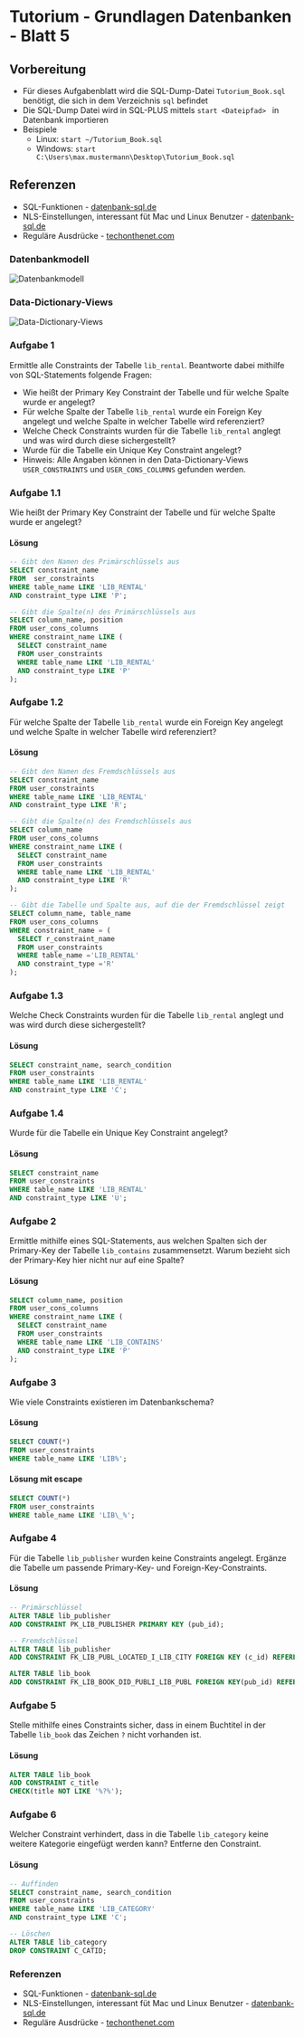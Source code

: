 # Tutorium - Grundlagen Datenbanken - Blatt 5

## Vorbereitung

* Für dieses Aufgabenblatt wird die SQL-Dump-Datei ```Tutorium_Book.sql``` benötigt, die sich in dem Verzeichnis ```sql``` befindet
* Die SQL-Dump Datei wird in SQL-PLUS mittels ```start <Dateipfad> ```  in Datenbank   importieren
* Beispiele
  * Linux: ```start ~/Tutorium_Book.sql```
  * Windows: ```start C:\Users\max.mustermann\Desktop\Tutorium_Book.sql```

## Referenzen
* SQL-Funktionen - [datenbank-sql.de](http://www.datenbank-sql.de/sql_funktionen.htm)
* NLS-Einstellungen, interessant füt Mac und Linux Benutzer - [datenbank-sql.de](http://www.datenbank-sql.de/nls.htm)
* Reguläre Ausdrücke - [techonthenet.com](http://www.datenbank-sql.de/nls.htm)

### Datenbankmodell
![Datenbankmodell](./img/Schema_mit_Beziehungen.png)

### Data-Dictionary-Views
![Data-Dictionary-Views](./img/Constraint_Schema.png)

### Aufgabe 1
Ermittle alle Constraints der Tabelle ```lib_rental```. Beantworte dabei mithilfe von SQL-Statements folgende Fragen:
* Wie heißt der Primary Key Constraint der Tabelle und für welche Spalte wurde er angelegt?
* Für welche Spalte der Tabelle ```lib_rental``` wurde ein Foreign Key angelegt und welche Spalte in welcher Tabelle  wird referenziert?
* Welche Check Constraints wurden für die Tabelle ```lib_rental``` anglegt und was wird durch diese sichergestellt?
* Wurde für die Tabelle ein Unique Key Constraint angelegt?
* Hinweis: Alle Angaben können in den Data-Dictionary-Views ```USER_CONSTRAINTS``` und ```USER_CONS_COLUMNS``` gefunden werden.

### Aufgabe 1.1
Wie heißt der Primary Key Constraint der Tabelle und für welche Spalte wurde er angelegt?

#### Lösung
```sql
-- Gibt den Namen des Primärschlüssels aus
SELECT constraint_name
FROM  ser_constraints
WHERE table_name LIKE 'LIB_RENTAL'
AND constraint_type LIKE 'P';

-- Gibt die Spalte(n) des Primärschlüssels aus
SELECT column_name, position
FROM user_cons_columns
WHERE constraint_name LIKE (
  SELECT constraint_name
  FROM user_constraints
  WHERE table_name LIKE 'LIB_RENTAL'
  AND constraint_type LIKE 'P'
);
```

### Aufgabe 1.2
Für welche Spalte der Tabelle ```lib_rental``` wurde ein Foreign Key angelegt und welche Spalte in welcher Tabelle  wird referenziert?

#### Lösung
```sql
-- Gibt den Namen des Fremdschlüssels aus
SELECT constraint_name
FROM user_constraints
WHERE table_name LIKE 'LIB_RENTAL'
AND constraint_type LIKE 'R';

-- Gibt die Spalte(n) des Fremdschlüssels aus
SELECT column_name
FROM user_cons_columns
WHERE constraint_name LIKE (
  SELECT constraint_name
  FROM user_constraints
  WHERE table_name LIKE 'LIB_RENTAL'
  AND constraint_type LIKE 'R'
);

-- Gibt die Tabelle und Spalte aus, auf die der Fremdschlüssel zeigt
SELECT column_name, table_name
FROM user_cons_columns
WHERE constraint_name = (
  SELECT r_constraint_name
  FROM user_constraints
  WHERE table_name ='LIB_RENTAL'
  AND constraint_type ='R'
);
```

### Aufgabe 1.3
Welche Check Constraints wurden für die Tabelle ```lib_rental``` anglegt und was wird durch diese sichergestellt?

#### Lösung
```sql
SELECT constraint_name, search_condition
FROM user_constraints
WHERE table_name LIKE 'LIB_RENTAL'
AND constraint_type LIKE 'C';
```

### Aufgabe 1.4
Wurde für die Tabelle ein Unique Key Constraint angelegt?

#### Lösung
```sql
SELECT constraint_name
FROM user_constraints
WHERE table_name LIKE 'LIB_RENTAL'
AND constraint_type LIKE 'U';
```

### Aufgabe 2
Ermittle mithilfe eines SQL-Statements, aus welchen Spalten sich der Primary-Key der Tabelle ```lib_contains``` zusammensetzt. Warum bezieht sich der Primary-Key hier nicht nur auf eine Spalte?

#### Lösung
```sql
SELECT column_name, position
FROM user_cons_columns
WHERE constraint_name LIKE (
  SELECT constraint_name
  FROM user_constraints
  WHERE table_name LIKE 'LIB_CONTAINS'
  AND constraint_type LIKE 'P'
);
```

### Aufgabe 3
Wie viele Constraints existieren im Datenbankschema?

#### Lösung
```sql
SELECT COUNT(*)
FROM user_constraints
WHERE table_name LIKE 'LIB%';
```

#### Lösung mit escape
```sql
SELECT COUNT(*)
FROM user_constraints
WHERE table_name LIKE 'LIB\_%';
```

### Aufgabe 4
Für die Tabelle ```lib_publisher``` wurden keine Constraints angelegt. Ergänze die Tabelle um passende Primary-Key- und Foreign-Key-Constraints.

#### Lösung
```sql
-- Primärschlüssel
ALTER TABLE lib_publisher
ADD CONSTRAINT PK_LIB_PUBLISHER PRIMARY KEY (pub_id);

-- Fremdschlüssel
ALTER TABLE lib_publisher
ADD CONSTRAINT FK_LIB_PUBL_LOCATED_I_LIB_CITY FOREIGN KEY (c_id) REFERENCES lib_city(c_id);

ALTER TABLE lib_book
ADD CONSTRAINT FK_LIB_BOOK_DID_PUBLI_LIB_PUBL FOREIGN KEY(pub_id) REFERENCES lib_publisher(pub_id);
```

### Aufgabe 5
Stelle mithilfe eines Constraints sicher, dass in einem Buchtitel in der Tabelle ```lib_book``` das Zeichen ```?``` nicht vorhanden ist.

#### Lösung
```sql
ALTER TABLE lib_book
ADD CONSTRAINT c_title
CHECK(title NOT LIKE '%?%');
```

### Aufgabe 6
Welcher Constraint verhindert, dass in die Tabelle ```lib_category``` keine weitere Kategorie eingefügt werden kann? Entferne den Constraint.

#### Lösung
```sql
-- Auffinden
SELECT constraint_name, search_condition
FROM user_constraints
WHERE table_name LIKE 'LIB_CATEGORY'
AND constraint_type LIKE 'C';

-- Löschen
ALTER TABLE lib_category
DROP CONSTRAINT C_CATID;
```


### Referenzen
* SQL-Funktionen - [datenbank-sql.de](http://www.datenbank-sql.de/sql_funktionen.htm)
* NLS-Einstellungen, interessant füt Mac und Linux Benutzer - [datenbank-sql.de](http://www.datenbank-sql.de/nls.htm)
* Reguläre Ausdrücke - [techonthenet.com](http://www.datenbank-sql.de/nls.htm)



